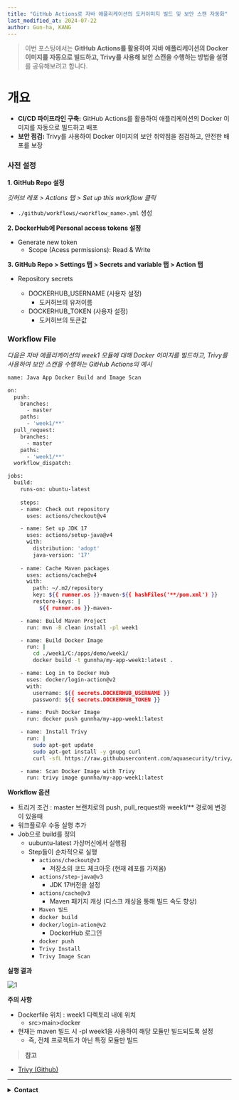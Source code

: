 ```yaml
---
title: "GitHub Actions로 자바 애플리케이션의 도커이미지 빌드 및 보안 스캔 자동화"
last_modified_at: 2024-07-22
author: Gun-ha, KANG
---
```

> 이번 포스팅에서는 **GitHub Actions를 활용하여 자바 애플리케이션의 Docker 이미지를 자동으로 빌드하고, Trivy를 사용해 보안 스캔을 수행하는 방법을 설명**를 공유해보려고 합니다.


# **개요**

* **CI/CD 파이프라인 구축:** GitHub Actions를 활용하여 애플리케이션의 Docker 이미지를 자동으로 빌드하고 배포
* **보안 점검:** Trivy를 사용하여 Docker 이미지의 보안 취약점을 점검하고, 안전한 배포를 보장


### **사전 설정**

**1. GitHub Repo 설정**
  
*깃허브  레포 > Actions 탭 > Set up this workflow 클릭*
  * `./github/workflows/<workflow_name>.yml` 생성


**2. DockerHub에 Personal access tokens 설정**

* Generate new token
	* Scope (Acess permissions): Read & Write

**3. GitHub Repo > Settings 탭 > Secrets and variable 탭 > Action 탭**

* Repository secrets

	* DOCKERHUB_USERNAME (사용자 설정)
		* 도커허브의 유저이름
	* DOCKERHUB_TOKEN (사용자 설정)
		* 도커허브의 토큰값



### **Workflow File**

*다음은 자바 애플리케이션의 week1 모듈에 대해 Docker 이미지를 빌드하고, Trivy를 사용하여 보안 스캔을 수행하는 GitHub Actions의 예시*


```bash
name: Java App Docker Build and Image Scan

on:
  push:
    branches:
      - master
    paths:
      - 'week1/**'
  pull_request:
    branches:
      - master
    paths:
      - 'week1/**'
  workflow_dispatch:

jobs:
  build:
    runs-on: ubuntu-latest
    
    steps:
    - name: Check out repository
      uses: actions/checkout@v4

    - name: Set up JDK 17
      uses: actions/setup-java@v4
      with:
        distribution: 'adopt'
        java-version: '17'
        
    - name: Cache Maven packages
      uses: actions/cache@v4
      with:
        path: ~/.m2/repository
        key: ${{ runner.os }}-maven-${{ hashFiles('**/pom.xml') }}
        restore-keys: |
          ${{ runner.os }}-maven-

    - name: Build Maven Project
      run: mvn -B clean install -pl week1

    - name: Build Docker Image
      run: |
        cd ./week1/C:/apps/demo/week1/
        docker build -t gunnha/my-app-week1:latest .

    - name: Log in to Docker Hub
      uses: docker/login-action@v2
      with:
        username: ${{ secrets.DOCKERHUB_USERNAME }}
        password: ${{ secrets.DOCKERHUB_TOKEN }}

    - name: Push Docker Image
      run: docker push gunnha/my-app-week1:latest

    - name: Install Trivy
      run: |
        sudo apt-get update
        sudo apt-get install -y gnupg curl
        curl -sfL https://raw.githubusercontent.com/aquasecurity/trivy/main/contrib/install.sh | sh -s -- -b /usr/local/bin v0.18.3

    - name: Scan Docker Image with Trivy
      run: trivy image gunnha/my-app-week1:latest
``` 

**Workflow 옵션**

* 트리거 조건 : master 브랜치로의 push, pull_request와 week1/** 경로에 변경이 있을때
* 워크플로우 수동 실행 추가
* Job으로 build를 정의
  * uubuntu-latest 가상머신에서 실행됨
  * Step들이 순차적으로 실행
    * `actions/checkout@v3`
      * 저장소의 코드 체크아웃 (현재 레포를 가져옴)
    * `actions/step-java@v3`
      * JDK 17버전을 설정
    * `actions/cache@v3`
      * Maven 패키지 캐싱 (디스크 캐싱을 통해 빌드 속도 향상)
    * `Maven 빌드`
    * `docker build`
    * `docker/login-ation@v2` 
      * DockerHub 로그인
    * `docker push`
    * `Trivy Install`
    * `Trivy Image Scan`  


**실행 결과**

![1](https://github.com/user-attachments/assets/d835e854-7bef-4d9b-9f53-94ec0bbe7bbe)


**주의 사항**

* Dockerfile 위치 : week1 디렉토리 내에 위치
  * src>main>docker
* 현재는 maven 빌드 시 -pl week1을 사용하여 해당 모듈만 빌드되도록 설정
  * 즉, 전체 프로젝트가 아닌 특정 모듈만 빌드



> **참고**  

* [Trivy (Github)](https://github.com/aquasecurity/trivy)



---

<details>
  <summary><b>Contact</b></summary>

<b>Author. </b>KangGunha

<b>Email. </b>zxcvbnm9931@epozen.com

</details>
